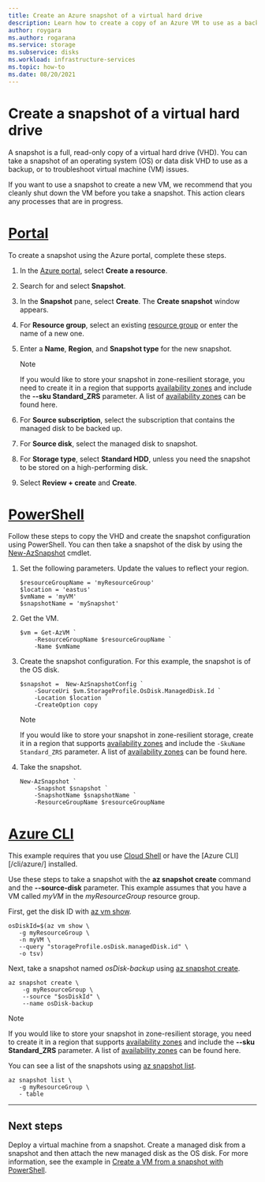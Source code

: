 ```yaml
---
title: Create an Azure snapshot of a virtual hard drive
description: Learn how to create a copy of an Azure VM to use as a backup or for troubleshooting issues using the portal, PowerShell, or CLI.
author: roygara
ms.author: rogarana
ms.service: storage
ms.subservice: disks
ms.workload: infrastructure-services
ms.topic: how-to
ms.date: 08/20/2021
---
```


# Create a snapshot of a virtual hard drive

A snapshot is a full, read-only copy of a virtual hard drive (VHD). You can take a snapshot of an operating system (OS) or data disk VHD to use as a backup, or to troubleshoot virtual machine (VM) issues.

If you want to use a snapshot to create a new VM, we recommend that you cleanly shut down the VM before you take a snapshot. This action clears any processes that are in progress.

# [Portal](#tab/portal)

To create a snapshot using the Azure portal, complete these steps.

1. In the [Azure portal](https://portal.azure.com), select **Create a resource**.
1. Search for and select **Snapshot**.
1. In the **Snapshot** pane, select **Create**. The **Create snapshot** window appears.
1. For **Resource group**, select an existing [resource group](../azure-resource-manager/management/overview.md#resource-groups) or enter the name of a new one.
1. Enter a **Name**, **Region**, and **Snapshot type** for the new snapshot.

    > [!NOTE]
    > If you would like to store your snapshot in zone-resilient storage, you need to create it in a region that supports [availability zones](../availability-zones/az-overview.md) and include the **--sku Standard_ZRS** parameter.  A list of [availability zones](../availability-zones/az-region#azure-regions-with-availability-zones) can be found here.

1. For **Source subscription**, select the subscription that contains the managed disk to be backed up.
1. For **Source disk**, select the managed disk to snapshot.
1. For **Storage type**, select **Standard HDD**, unless you need the snapshot to be stored on a high-performing disk.
1. Select **Review + create** and **Create**.

# [PowerShell](#tab/powershell)

Follow these steps to copy the VHD and create the snapshot configuration using PowerShell. You can then take a snapshot of the disk by using the [New-AzSnapshot](/powershell/module/az.compute/new-azsnapshot) cmdlet.

1. Set the following parameters. Update the values to reflect your region.

   ```azurepowershell-interactive
   $resourceGroupName = 'myResourceGroup' 
   $location = 'eastus' 
   $vmName = 'myVM'
   $snapshotName = 'mySnapshot'  
   ```

1. Get the VM.

   ```azurepowershell-interactive
   $vm = Get-AzVM `
       -ResourceGroupName $resourceGroupName `
       -Name $vmName
   ```

1. Create the snapshot configuration. For this example, the snapshot is of the OS disk.

   ```azurepowershell-interactive
   $snapshot =  New-AzSnapshotConfig `
       -SourceUri $vm.StorageProfile.OsDisk.ManagedDisk.Id `
       -Location $location `
       -CreateOption copy
   ```

   > [!NOTE]
   > If you would like to store your snapshot in zone-resilient storage, create it in a region that supports [availability zones](../availability-zones/az-overview.md) and include the `-SkuName Standard_ZRS` parameter. A list of [availability zones](../availability-zones/az-region#azure-regions-with-availability-zones) can be found here.

1. Take the snapshot.

   ```azurepowershell-interactive
   New-AzSnapshot `
       -Snapshot $snapshot `
       -SnapshotName $snapshotName `
       -ResourceGroupName $resourceGroupName 
   ```

# [Azure CLI](#tab/cli)

This example requires that you use [Cloud Shell](https://shell.azure.com/bash) or have the [Azure CLI][/cli/azure/] installed.

Use these steps to take a snapshot with the **az snapshot create** command and the **--source-disk** parameter. This example assumes that you have a VM called *myVM* in the *myResourceGroup* resource group.

First, get the disk ID with [az vm show](/cli/azure/vm#az_vm_show).

```azurecli-interactive
osDiskId=$(az vm show \
   -g myResourceGroup \
   -n myVM \
   --query "storageProfile.osDisk.managedDisk.id" \
   -o tsv)
```

Next, take a snapshot named *osDisk-backup* using [az snapshot create](/cli/azure/snapshot#az_snapshot_create).

```azurecli-interactive
az snapshot create \
    -g myResourceGroup \
	--source "$osDiskId" \
	--name osDisk-backup
```

> [!NOTE]
> If you would like to store your snapshot in zone-resilient storage, you need to create it in a region that supports [availability zones](../availability-zones/az-overview.md) and include the **--sku Standard_ZRS** parameter.  A list of [availability zones](../availability-zones/az-region#azure-regions-with-availability-zones) can be found here.

You can see a list of the snapshots using [az snapshot list](/cli/azure/snapshot#az_snapshot_list).

```azurecli-interactive
az snapshot list \
   -g myResourceGroup \
   - table
```

---

## Next steps

Deploy a virtual machine from a snapshot. Create a managed disk from a snapshot and then attach the new managed disk as the OS disk. For more information, see the example in [Create a VM from a snapshot with PowerShell](/previous-versions/azure/virtual-machines/scripts/virtual-machines-windows-powershell-sample-create-vm-from-snapshot).
